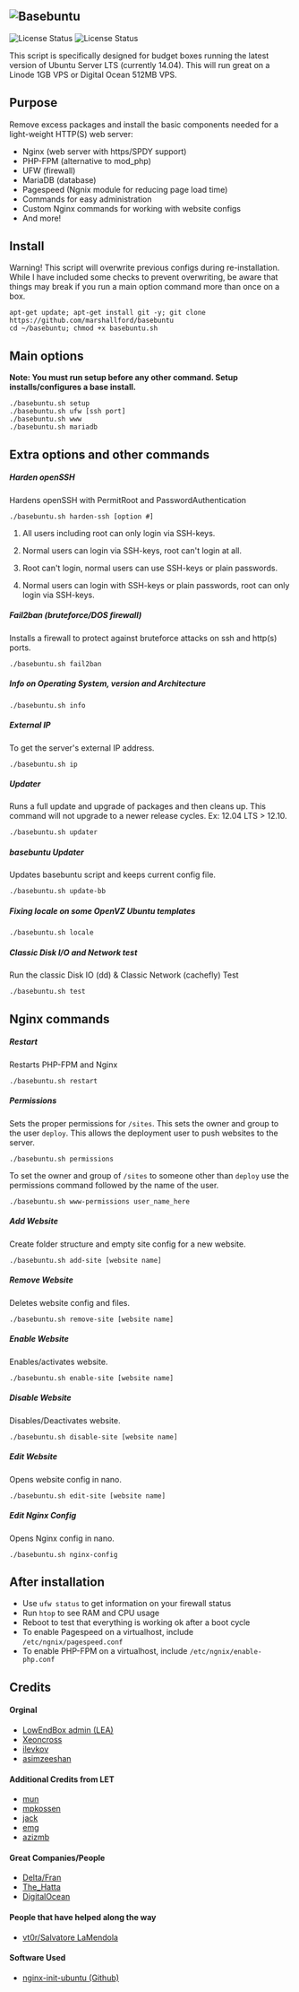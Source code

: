 ![Basebuntu](http://i.imgur.com/tbKJAol.png)
--

![License Status](https://img.shields.io/badge/language-bash-blue.svg?style=flat)
![License Status](http://img.shields.io/badge/license-MIT-red.svg?style=flat)

This script is specifically designed for budget boxes running the latest version of Ubuntu Server LTS (currently 14.04). This will run great on a Linode 1GB VPS or Digital Ocean 512MB VPS.

## Purpose

Remove excess packages and install the basic components needed for a light-weight HTTP(S) web server:

 - Nginx (web server with https/SPDY support)
 - PHP-FPM (alternative to mod_php)
 - UFW (firewall)
 - MariaDB (database)
 - Pagespeed (Ngnix module for reducing page load time)
 - Commands for easy administration
 - Custom Nginx commands for working with website configs
 - And more!

## Install

Warning! This script will overwrite previous configs during re-installation. While I have included some checks to prevent overwriting, be aware that things may break if you run a main option command more than once on a box.

	apt-get update; apt-get install git -y; git clone https://github.com/marshallford/basebuntu
	cd ~/basebuntu; chmod +x basebuntu.sh

## Main options

**Note: You must run setup before any other command. Setup installs/configures a base install.**

	./basebuntu.sh setup
	./basebuntu.sh ufw [ssh port]
	./basebuntu.sh www
	./basebuntu.sh mariadb

## Extra options and other commands

##### Harden openSSH

Hardens openSSH with PermitRoot and PasswordAuthentication

	./basebuntu.sh harden-ssh [option #]

1. All users including root can only login via SSH-keys.

2. Normal users can login via SSH-keys, root can't login at all.

3. Root can't login, normal users can use SSH-keys or plain passwords.

4. Normal users can login with SSH-keys or plain passwords, root can only login via SSH-keys.

##### Fail2ban (bruteforce/DOS firewall)

Installs a firewall to protect against bruteforce attacks on ssh and http(s) ports.

	./basebuntu.sh fail2ban

##### Info on Operating System, version and Architecture

	./basebuntu.sh info

##### External IP

To get the server's external IP address.

	./basebuntu.sh ip

##### Updater

Runs a full update and upgrade of packages and then cleans up. This command will not upgrade to a newer release cycles. Ex: 12.04 LTS > 12.10.

	./basebuntu.sh updater

##### basebuntu Updater

Updates basebuntu script and keeps current config file.

	./basebuntu.sh update-bb

##### Fixing locale on some OpenVZ Ubuntu templates

	./basebuntu.sh locale

##### Classic Disk I/O and Network test

Run the classic Disk IO (dd) & Classic Network (cachefly) Test

	./basebuntu.sh test

## Nginx commands

##### Restart

Restarts PHP-FPM and Nginx

	./basebuntu.sh restart

##### Permissions

Sets the proper permissions for `/sites`. This sets the owner and group to the user `deploy`. This allows the deployment user to push websites to the server.

	./basebuntu.sh permissions

To set the owner and group of `/sites` to someone other than `deploy` use the permissions command followed by the name of the user.

	./basebuntu.sh www-permissions user_name_here

##### Add Website

Create folder structure and empty site config for a new website.

	./basebuntu.sh add-site [website name]

##### Remove Website

Deletes website config and files.

	./basebuntu.sh remove-site [website name]

##### Enable Website

Enables/activates website.

	./basebuntu.sh enable-site [website name]

##### Disable Website

Disables/Deactivates website.

	./basebuntu.sh disable-site [website name]

##### Edit Website

Opens website config in nano.

	./basebuntu.sh edit-site [website name]

##### Edit Nginx Config

Opens Nginx config in nano.

	./basebuntu.sh nginx-config

## After installation

- Use `ufw status` to get information on your firewall status
- Run `htop` to see RAM and CPU usage
- Reboot to test that everything is working ok after a boot cycle
- To enable Pagespeed on a virtualhost, include `/etc/ngnix/pagespeed.conf`
- To enable PHP-FPM on a virtualhost, include `/etc/ngnix/enable-php.conf`

## Credits

#### Orginal

- [LowEndBox admin (LEA)](https://github.com/lowendbox/lowendscript)
- [Xeoncross](https://github.com/Xeoncross/lowendscript)
- [ilevkov](https://github.com/ilevkov/lowendscript)
- [asimzeeshan](https://github.com/asimzeeshan)

#### Additional Credits from LET

- [mun](http://lowendtalk.com/profile/7133/Mun)
- [mpkossen](http://lowendtalk.com/profile/3071/mpkossen)
- [jack](http://lowendtalk.com/profile/522/Jack)
- [emg](http://lowendtalk.com/profile/13220/emg)
- [azizmb](http://lowendtalk.com/profile/3240/azizmb)

#### Great Companies/People

- [Delta/Fran](http://buyvm.net)
- [The_Hatta](http://wiki.frantech.ca/doku.php/irc:main)
- [DigitalOcean](http://digitalocean.com)

#### People that have helped along the way

- [vt0r/Salvatore LaMendola](https://github.com/jogfsovt/)

#### Software Used

- [nginx-init-ubuntu (Github)](https://github.com/JasonGiedymin/nginx-init-ubuntu)
